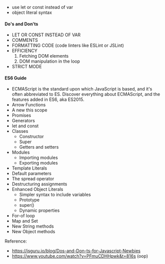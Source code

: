 - use let or const instead of var
- object literal syntax

#### Do's and Don'ts
- LET OR CONST INSTEAD OF VAR
- COMMENTS
- FORMATTING CODE (code linters like ESLint or JSLint)
- EFFICIENCY
    1. Fetching DOM elements 
    2. DOM manipulation in the loop
- STRICT MODE
#### ES6 Guide
- ECMAScript is the standard upon which JavaScript is based, and it's often abbreviated to ES. Discover everything about ECMAScript, and the features added in ES6, aka ES2015.
- Arrow Functions
- A new this scope
- Promises
- Generators
- let and const
- Classes
    - Constructor
    - Super
    - Getters and setters
- Modules
    - Importing modules
    - Exporting modules
- Template Literals
- Default parameters
- The spread operator
- Destructuring assignments
- Enhanced Object Literals
    - Simpler syntax to include variables
    - Prototype
    - super()
    - Dynamic properties
- For-of loop
- Map and Set
- New String methods
- New Object methods

Reference:
- https://jsguru.io/blog/Dos-and-Don-ts-for-Javascript-Newbies
- https://www.youtube.com/watch?v=PFmuCDHHpwk&t=816s (oop)
